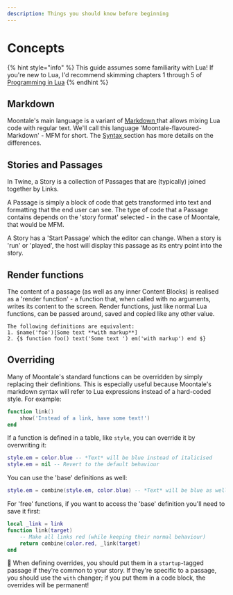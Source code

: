 ```yaml
---
description: Things you should know before beginning
---
```


# Concepts

{% hint style="info" %}
This guide assumes some familiarity with Lua! If you're new to Lua, I'd recommend skimming chapters 1 through 5 of [Programming in Lua](https://www.lua.org/pil/1.html)
{% endhint %}

## Markdown

Moontale's main language is a variant of [Markdown ](https://commonmark.org/help/)that allows mixing Lua code with regular text. We'll call this language 'Moontale-flavoured-Markdown' -  MFM for short. The [Syntax ](syntax.md)section has more details on the differences.

## Stories and Passages

In Twine, a Story is a collection of Passages that are \(typically\) joined together by Links.

A Passage is simply a block of code that gets transformed into text and formatting that the end user can see. The type of code that a Passage contains depends on the 'story format' selected - in the case of Moontale, that would be MFM.

A Story has a 'Start Passage' which the editor can change. When a story is 'run' or 'played', the host will display this passage as its entry point into the story.

## Render functions

The content of a passage \(as well as any inner Content Blocks\) is realised as a 'render function' - a function that, when called with no arguments, writes its content to the screen. Render functions, just like normal Lua functions, can be passed around, saved and copied like any other value.

```text
The following definitions are equivalent:
1. $name('foo')[Some text **with markup**]
2. {$ function foo() text('Some text ') em('with markup') end $}
```

## Overriding

Many of Moontale's standard functions can be overridden by simply replacing their definitions. This is especially useful because Moontale's markdown syntax will refer to Lua expressions instead of a hard-coded style. For example:

```lua
function link()
    show('Instead of a link, have some text!')
end
```

If a function is defined in a table, like `style`, you can override it by overwriting it:

```lua
style.em = color.blue -- *Text* will be blue instead of italicised
style.em = nil -- Revert to the default behaviour
```

You can use the 'base' definitions as well:

```lua
style.em = combine(style.em, color.blue) -- *Text* will be blue as well as italicised
```

For 'free' functions, if you want to access the 'base' definition you'll need to save it first:

```lua
local _link = link
function link(target)
    -- Make all links red (while keeping their normal behaviour)
    return combine(color.red, _link(target)
end
```

🚧 When defining overrides, you should put them in a `startup`-tagged passage if they're common to your story. If they're specific to a passage, you should use the `with` changer; if you put them in a code block, the overrides will be permanent!

